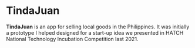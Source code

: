 # TindaJuan

**TindaJuan** is an app for selling local goods in the Philippines. It was initially a prototype I helped designed for a start-up idea we presented in HATCH National Technology Incubation Competition last 2021.
 
